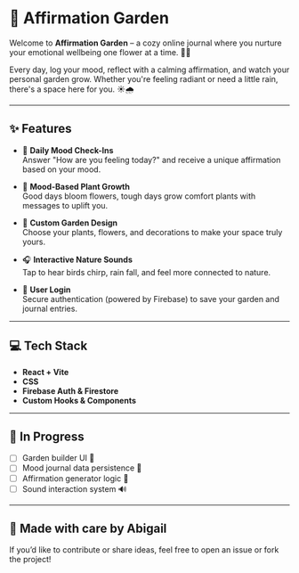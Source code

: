 # 🌸 Affirmation Garden

Welcome to **Affirmation Garden** – a cozy online journal where you nurture your emotional wellbeing one flower at a time. 🌿💖

Every day, log your mood, reflect with a calming affirmation, and watch your personal garden grow. Whether you're feeling radiant or need a little rain, there's a space here for you. ☀️🌧️

---

## ✨ Features

- 🌼 **Daily Mood Check-Ins**  
  Answer "How are you feeling today?" and receive a unique affirmation based on your mood.

- 🌱 **Mood-Based Plant Growth**  
  Good days bloom flowers, tough days grow comfort plants with messages to uplift you.

- 🎨 **Custom Garden Design**  
  Choose your plants, flowers, and decorations to make your space truly yours.

- 🎧 **Interactive Nature Sounds**  
  Tap to hear birds chirp, rain fall, and feel more connected to nature.

- 🔐 **User Login**  
  Secure authentication (powered by Firebase) to save your garden and journal entries.

---

## 💻 Tech Stack

- **React + Vite**
- **CSS**
- **Firebase Auth & Firestore**
- **Custom Hooks & Components**

---

## 🚧 In Progress

- [ ] Garden builder UI 🌼  
- [ ] Mood journal data persistence 📓  
- [ ] Affirmation generator logic 💬  
- [ ] Sound interaction system 🔊  

---

## 🤍 Made with care by Abigail  
If you’d like to contribute or share ideas, feel free to open an issue or fork the project!

